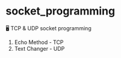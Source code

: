 # socket_programming
🖥️ TCP &amp; UDP socket programming 

1) Echo Method - TCP
2) Text Changer - UDP
